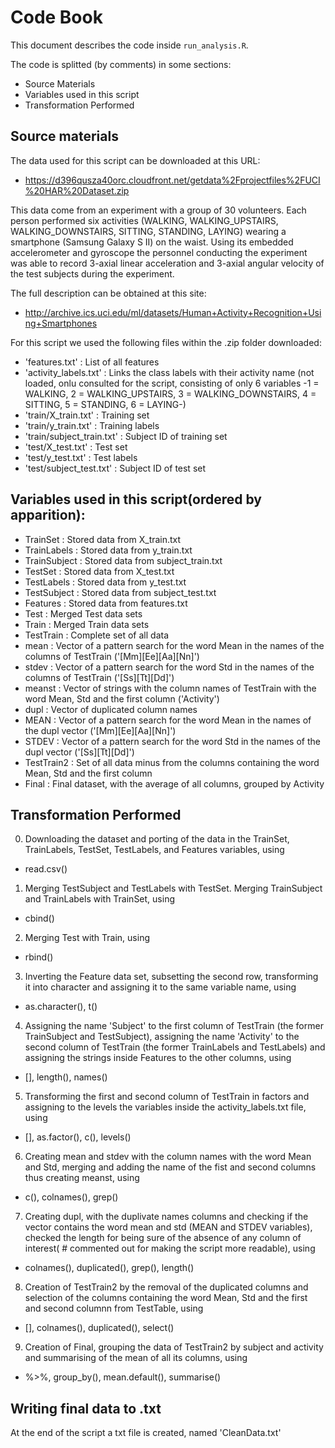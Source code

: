 # Code Book

This document describes the code inside `run_analysis.R`.

The code is splitted (by comments) in some sections:

* Source Materials
* Variables used in this script
* Transformation Performed

## Source materials

The data used for this script can be downloaded at this URL:

* https://d396qusza40orc.cloudfront.net/getdata%2Fprojectfiles%2FUCI%20HAR%20Dataset.zip

This data come from an experiment with a group of 30 volunteers. Each person performed six activities (WALKING, WALKING_UPSTAIRS, WALKING_DOWNSTAIRS, SITTING, STANDING, LAYING) wearing a smartphone (Samsung Galaxy S II) on the waist. Using its embedded accelerometer and gyroscope the personnel conducting the experiment was able to record 3-axial linear acceleration and 3-axial angular velocity of the test subjects during the experiment.

The full description can be obtained at this site:

 * http://archive.ics.uci.edu/ml/datasets/Human+Activity+Recognition+Using+Smartphones

For this script we used the following files within the .zip folder downloaded:

* 'features.txt'            : List of all features
* 'activity_labels.txt'     : Links the class labels with their activity name (not loaded, onlu consulted for the script, consisting of only 6 variables -1 = WALKING, 2 = WALKING_UPSTAIRS, 3 = WALKING_DOWNSTAIRS, 4 = SITTING, 5 = STANDING, 6 = LAYING-)
* 'train/X_train.txt'       : Training set
* 'train/y_train.txt'       : Training labels
* 'train/subject_train.txt' : Subject ID of training set
* 'test/X_test.txt'         : Test set
* 'test/y_test.txt'         : Test labels
* 'test/subject_test.txt'   : Subject ID of test set

## Variables used in this script(ordered by apparition):

* TrainSet      : Stored data from X_train.txt
* TrainLabels   : Stored data from y_train.txt
* TrainSubject  : Stored data from subject_train.txt
* TestSet       : Stored data from X_test.txt
* TestLabels    : Stored data from y_test.txt
* TestSubject   : Stored data from subject_test.txt
* Features      : Stored data from features.txt
* Test          : Merged Test data sets
* Train         : Merged Train data sets
* TestTrain     : Complete set of all data
* mean          : Vector of a pattern search for the word Mean in the names of the columns of TestTrain ('[Mm][Ee][Aa][Nn]')
* stdev         : Vector of a pattern search for the word Std in the names of the columns of TestTrain ('[Ss][Tt][Dd]')
* meanst        : Vector of strings with the column names of TestTrain with the word Mean, Std and the first column ('Activity')
* dupl          : Vector of duplicated column names
* MEAN          : Vector of a pattern search for the word Mean in the names of the dupl vector ('[Mm][Ee][Aa][Nn]')
* STDEV         : Vector of a pattern search for the word Std in the names of the dupl vector ('[Ss][Tt][Dd]')
* TestTrain2    : Set of all data minus from the columns containing the word Mean, Std and the first column
* Final         : Final dataset, with the average of all columns, grouped by Activity

## Transformation Performed

0) Downloading the dataset and porting of the data in the TrainSet, TrainLabels, TestSet, TestLabels, and Features variables, using 
* read.csv()
1) Merging TestSubject and TestLabels with TestSet. Merging TrainSubject and TrainLabels with TrainSet, using 
* cbind()
2) Merging Test with Train, using 
* rbind()
3) Inverting the Feature data set, subsetting the second row, transforming it into character and assigning it to the same variable name, using 
* as.character(), t()
4) Assigning the name 'Subject' to the first column of TestTrain (the former TrainSubject and TestSubject), assigning the name 'Activity' to the second column of TestTrain (the former TrainLabels and TestLabels) and assigning the strings inside Features to the other columns, using 
* [], length(), names()
5) Transforming the first and second column of TestTrain in factors and assigning to the levels the variables inside the activity_labels.txt file, using 
* [], as.factor(), c(), levels()
6) Creating mean and stdev with the column names with the word Mean and Std, merging and adding the name of the fist and second columns thus creating meanst, using 
* c(), colnames(), grep()
7) Creating dupl, with the duplivate names columns and checking if the vector contains the word mean and std (MEAN and STDEV variables), checked the length for being sure of the absence of any column of interest( # commented out for making the script more readable), using 
* colnames(), duplicated(), grep(), length()
8) Creation of TestTrain2 by the removal of the duplicated columns and selection of the columns containing the word Mean, Std and the first and second columnn from TestTable, using 
* [], colnames(), duplicated(), select()
9) Creation of Final, grouping the data of TestTrain2 by subject and activity and summarising of the mean of all its columns, using 
* %>%, group_by(), mean.default(), summarise()


## Writing final data to .txt 

At the end of the script a txt file is created, named 'CleanData.txt'
